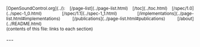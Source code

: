 <p align="justify">
<small>
[OpenSoundControl.org](../):  &nbsp;
[/page-list](../page-list.html) &nbsp;
[/toc](../toc.html) &nbsp;
[/spec/1.0](../spec-1_0.html) &nbsp;
[/spec/1.1](../spec-1_1.html) &nbsp;
[/implementations](../page-list.html#implementations) &nbsp;
[/publications](../page-list.html#publications) &nbsp;
[/about](../README.html)<br>
(contents of this file: links to each section)
</small>
</p>
---

